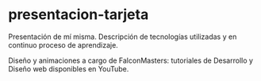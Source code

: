 # presentacion-tarjeta

Presentación de mí misma. Descripción de tecnologías utilizadas y en continuo proceso de aprendizaje.

Diseño y animaciones a cargo de FalconMasters: tutoriales de Desarrollo y Diseño web disponibles en YouTube.